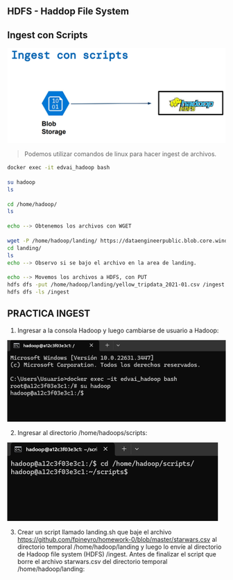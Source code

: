 HDFS - Haddop File System
-
Ingest con Scripts
-
![[imagen3](./Clase 3_Ingest/ingest csripts.png)](https://github.com/GermanPLS/Bootcamp-Data-Engineering-----EDVai/blob/7d45e221cb5ab5750f711526a182a5e8de1388fd/Clase%203_Ingest/ingest%20csripts.png)

> Podemos utilizar comandos de linux para hacer ingest de archivos.

```sh
docker exec -it edvai_hadoop bash

su hadoop
ls

cd /home/hadoop/
ls

echo --> Obtenemos los archivos con WGET

wget -P /home/hadoop/landing/ https://dataengineerpublic.blob.core.windows.net/data-engineer/yellow_tripdata_2021-01.csv
cd landing/
ls
echo --> Observo si se bajo el archivo en la area de landing.

echo --> Movemos los archivos a HDFS, con PUT
hdfs dfs -put /home/hadoop/landing/yellow_tripdata_2021-01.csv /ingest
hdfs dfs -ls /ingest
```


PRACTICA INGEST
-

1. Ingresar a la consola Hadoop y luego cambiarse de usuario a Hadoop:


![[imagen1](./Clase 3_Ingest/1.png)](https://github.com/GermanPLS/Bootcamp-Data-Engineering-----EDVai/blob/5775e9b3fa32ba80675a5aeb87853f53ac3a1f98/Clase%203_Ingest/1.png)

2. Ingresar al directorio /home/hadoops/scripts:

![[imagen2](./Clase 3_Ingest/22.png)](https://github.com/GermanPLS/Bootcamp-Data-Engineering-----EDVai/blob/ada5ed35603b1481fb8c8b130b91852384f8948a/Clase%203_Ingest/22.png)

3.  Crear un script llamado landing.sh que baje el archivo
https://github.com/fpineyro/homework-0/blob/master/starwars.csv al
directorio temporal /home/hadoop/landing y luego lo envíe al
directorio de Hadoop file system (HDFS) /ingest. Antes de finalizar el
script que borre el archivo starwars.csv del directorio temporal
/home/hadoop/landing:

